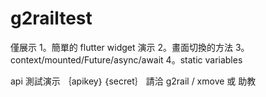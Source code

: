 # g2railtest

僅展示
1。簡單的 flutter widget 演示 
2。畫面切換的方法
3。context/mounted/Future/async/await
4。static variables

api 測試演示
｛apikey｝｛secret｝ 請洽 g2rail / xmove 或 助教

